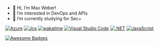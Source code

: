 - 👋 Hi, I’m Max Weber!
- 👀 I’m interested in DevOps and APIs
- 🌱 I’m currently studying for Sec+

[![Azure](https://badgen.net/badge/icon/azure?icon=azure&label)](https://azure.microsoft.com)
[![Jira](https://badgen.net/badge/icon/jira?icon=jira&label)](https://https://jira.com/)
[![wakatime](https://wakatime.com/badge/user/26514194-c217-40e7-a791-ccfe2795c2ef.svg)](https://wakatime.com/@26514194-c217-40e7-a791-ccfe2795c2ef)
[![Visual Studio Code](https://img.shields.io/badge/--007ACC?logo=visual%20studio%20code&logoColor=ffffff)](https://code.visualstudio.com/)
[![.NET](https://img.shields.io/badge/--512BD4?logo=.net&logoColor=ffffff)](https://dotnet.microsoft.com/)
[![JavaScript](https://img.shields.io/badge/--F7DF1E?logo=javascript&logoColor=000)](https://www.javascript.com/)

[![Awesome Badges](https://img.shields.io/badge/badges-awesome-green.svg)](https://github.com/Naereen/badges)
<!---
Max1mus7/Max1mus7 is a ✨ special ✨ repository because its `README.md` (this file) appears on your GitHub profile.
You can click the Preview link to take a look at your changes.
--->
